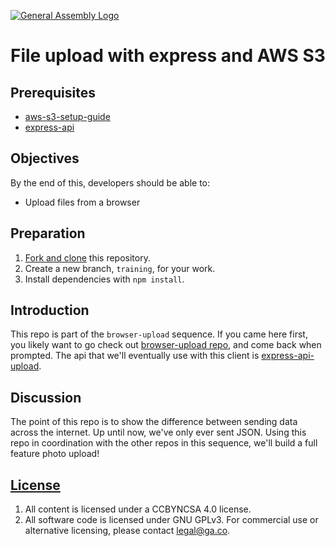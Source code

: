 [![General Assembly Logo](https://camo.githubusercontent.com/1a91b05b8f4d44b5bbfb83abac2b0996d8e26c92/687474703a2f2f692e696d6775722e636f6d2f6b6538555354712e706e67)](https://generalassemb.ly/education/web-development-immersive)

# File upload with express and AWS S3

## Prerequisites

-   [aws-s3-setup-guide](https://github.com/ga-wdi-boston/aws-s3-setup-guide)
-   [express-api](https://github.com/ga-wdi-boston/express-api)

## Objectives

By the end of this, developers should be able to:

-   Upload files from a browser

## Preparation

1.  [Fork and clone](https://github.com/ga-wdi-boston/meta/wiki/ForkAndClone)
    this repository.
1.  Create a new branch, `training`, for your work.
1.  Install dependencies with `npm install`.

## Introduction

This repo is part of the `browser-upload` sequence. If you came here first,
you likely want to go check out [browser-upload repo](https://github.com/ga-wdi-boston/browser-upload), and come back when
prompted. The api that we'll eventually use with this client is
[express-api-upload](https://github.com/ga-wdi-boston/express-api-upload).

## Discussion

The point of this repo is to show the difference between sending data across
the internet. Up until now, we've only ever sent JSON. Using this repo in
coordination with the other repos in this sequence, we'll build a full feature
photo upload!

## [License](LICENSE)

1.  All content is licensed under a CC­BY­NC­SA 4.0 license.
1.  All software code is licensed under GNU GPLv3. For commercial use or
    alternative licensing, please contact legal@ga.co.
